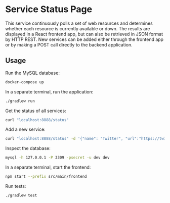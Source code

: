 # Service Status Page

This service continuously polls a set of web resources and determines whether each resource is currently available or down.
The results are displayed in a React frontend app, but can also be retrieved in JSON format by HTTP REST.
New services can be added either through the frontend app or by making a POST call directly to the backend application.

## Usage

Run the MySQL database:

```bash
docker-compose up
```

In a separate terminal, run the application:

```bash
./gradlew run
```

Get the status of all services:

```bash
curl "localhost:8888/status"
```

Add a new service:

```bash
curl "localhost:8888/status" -d '{"name": "Twitter", "url":"https://twitter.com"}'
```

Inspect the database:

```bash
mysql -h 127.0.0.1 -P 3309 -psecret -u dev dev
```

In a separate terminal, start the frontend:
```bash
npm start --prefix src/main/frontend
```

Run tests:

```bash
./gradlew test
```